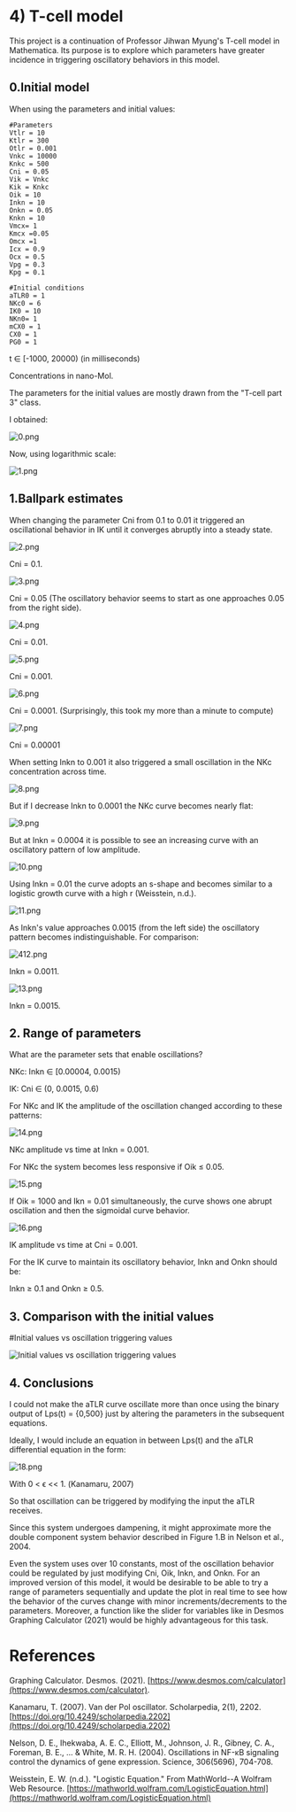 # 4) T-cell model

This project is a continuation of Professor Jihwan Myung's T-cell model in Mathematica. Its purpose is to explore which parameters have greater incidence in triggering oscillatory behaviors in this model. 

## 0.Initial model

When using the parameters and initial values:

```
#Parameters
Vtlr = 10
Ktlr = 300
Otlr = 0.001
Vnkc = 10000
Knkc = 500
Cni = 0.05
Vik = Vnkc
Kik = Knkc
Oik = 10
Inkn = 10
Onkn = 0.05
Knkn = 10
Vmcx= 1 
Kmcx =0.05
Omcx =1
Icx = 0.9
Ocx = 0.5
Vpg = 0.3
Kpg = 0.1

#Initial conditions
aTLR0 = 1
NKc0 = 6
IK0 = 10
NKn0= 1 
mCX0 = 1
CX0 = 1
PG0 = 1
```

[]()

t ∈ [-1000, 20000) (in milliseconds) 

Concentrations in nano-Mol.

The parameters for the initial values are mostly drawn from the "T-cell part 3" class.

I obtained:

![0.png](./0.png)

Now, using logarithmic scale:

![1.png](./1.png)

## 1.Ballpark estimates

When changing the parameter Cni from 0.1 to 0.01 it triggered an oscillational behavior in IK until it converges abruptly into a steady state.

![2.png](2.png)

Cni = 0.1.

![3.png](3.png)

Cni = 0.05 (The oscillatory behavior seems to start as one approaches 0.05 from the right side).

![4.png](4.png)

Cni = 0.01.

![5.png](5.png)

Cni = 0.001.

![6.png](6.png)

Cni = 0.0001. (Surprisingly, this took my more than a minute to compute)

![7.png](7.png)

Cni = 0.00001

When setting Inkn to 0.001 it also triggered a small oscillation in the NKc concentration across time.

![8.png](8.png)

But if I decrease Inkn to 0.0001 the NKc curve becomes nearly flat:

![9.png](9.png)

But at Inkn = 0.0004 it is possible to see an increasing curve with an oscillatory pattern of low amplitude.

![10.png](10.png)

Using Inkn = 0.01 the curve adopts an s-shape and becomes similar to a logistic growth curve with a high r (Weisstein, n.d.). 

![11.png](11.png)

As Inkn's value approaches 0.0015 (from the left side) the oscillatory pattern becomes indistinguishable. For comparison:

![412.png](12.png)

Inkn = 0.0011.

![13.png](13.png)

Inkn = 0.0015.

## 2. Range of parameters

What are the parameter sets that enable oscillations?

NKc: Inkn ∈ [0.00004, 0.0015) 

IK: Cni ∈ (0, 0.0015, 0.6) 

For NKc  and IK the amplitude of the oscillation changed according to these patterns:

![14.png](14.png)

NKc amplitude vs time at Inkn = 0.001.

For NKc the system becomes less responsive if Oik ≤ 0.05.

![15.png](15.png)

If Oik = 1000 and Ikn = 0.01 simultaneously, the curve shows one abrupt oscillation and then the sigmoidal curve behavior.

![16.png](16.png)

IK amplitude vs time at Cni = 0.001.

For the IK curve to maintain its oscillatory behavior, Inkn and Onkn should be: 

Inkn ≥ 0.1 and Onkn ≥ 0.5.

## 3. Comparison with the initial values

#Initial values vs oscillation triggering values

![Initial values vs oscillation triggering values](17.png)

## 4. Conclusions

I could not make the aTLR curve oscillate more than once using the binary output of Lps(t) = {0,500} just by altering the parameters in the subsequent equations.

Ideally, I would include an equation in between Lps(t) and the aTLR differential equation in the form: 

![18.png](18.png)

With 0 < ϵ << 1. (Kanamaru, 2007)

So that oscillation can be triggered by modifying the input the aTLR receives. 

Since this system undergoes dampening, it might approximate more the double component system behavior described in Figure 1.B in Nelson et al., 2004.

Even the system uses over 10 constants, most of the oscillation behavior could be regulated by just modifying Cni, Oik, Inkn, and Onkn. For an improved version of this model, it would be desirable to be able to try a range of parameters sequentially and update the plot in real time to see how the behavior of the curves change with minor increments/decrements to the parameters. Moreover, a function like the slider for variables like in Desmos Graphing Calculator (2021) would be highly advantageous for this task.

# References

Graphing Calculator. Desmos. (2021). [https://www.desmos.com/calculator](https://www.desmos.com/calculator).

Kanamaru, T. (2007). Van der Pol oscillator. Scholarpedia, 2(1), 2202. [https://doi.org/10.4249/scholarpedia.2202](https://doi.org/10.4249/scholarpedia.2202)

Nelson, D. E., Ihekwaba, A. E. C., Elliott, M., Johnson, J. R., Gibney, C. A., Foreman, B. E., ... & White, M. R. H. (2004). Oscillations in NF-κB signaling control the dynamics of gene expression. Science, 306(5696), 704-708.

Weisstein, E. W. (n.d.). "Logistic Equation." From MathWorld--A Wolfram Web Resource. [https://mathworld.wolfram.com/LogisticEquation.html](https://mathworld.wolfram.com/LogisticEquation.html)
